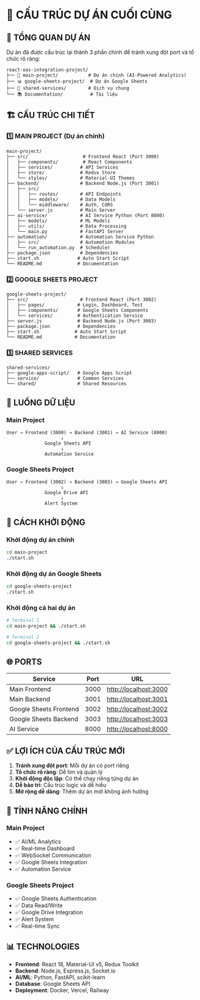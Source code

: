 # 📁 CẤU TRÚC DỰ ÁN CUỐI CÙNG

## 🎯 TỔNG QUAN DỰ ÁN

Dự án đã được cấu trúc lại thành 3 phần chính để tránh xung đột port và tổ chức rõ ràng:

```
react-oas-integration-project/
├── 🎯 main-project/           # Dự án chính (AI-Powered Analytics)
├── 📊 google-sheets-project/  # Dự án Google Sheets
├── 🔧 shared-services/        # Dịch vụ chung
└── 📚 Documentation/          # Tài liệu
```

## 🏗️ CẤU TRÚC CHI TIẾT

### 1️⃣ MAIN PROJECT (Dự án chính)

```
main-project/
├── src/                    # Frontend React (Port 3000)
│   ├── components/         # React Components
│   ├── services/          # API Services
│   ├── store/             # Redux Store
│   └── styles/            # Material-UI Themes
├── backend/               # Backend Node.js (Port 3001)
│   ├── src/
│   │   ├── routes/        # API Endpoints
│   │   ├── models/        # Data Models
│   │   └── middleware/    # Auth, CORS
│   └── server.js          # Main Server
├── ai-service/            # AI Service Python (Port 8000)
│   ├── models/            # ML Models
│   ├── utils/             # Data Processing
│   └── main.py            # FastAPI Server
├── automation/            # Automation Service Python
│   ├── src/               # Automation Modules
│   └── run_automation.py  # Scheduler
├── package.json           # Dependencies
├── start.sh              # Auto Start Script
└── README.md             # Documentation
```

### 2️⃣ GOOGLE SHEETS PROJECT

```
google-sheets-project/
├── src/                   # Frontend React (Port 3002)
│   ├── pages/            # Login, Dashboard, Test
│   ├── components/       # Google Sheets Components
│   └── services/         # Authentication Service
├── server.js             # Backend Node.js (Port 3003)
├── package.json          # Dependencies
├── start.sh             # Auto Start Script
└── README.md            # Documentation
```

### 3️⃣ SHARED SERVICES

```
shared-services/
├── google-apps-script/   # Google Apps Script
├── service/              # Common Services
└── shared/               # Shared Resources
```

## 🔄 LUỒNG DỮ LIỆU

### Main Project

```
User → Frontend (3000) → Backend (3001) → AI Service (8000)
                    ↓
              Google Sheets API
                    ↓
              Automation Service
```

### Google Sheets Project

```
User → Frontend (3002) → Backend (3003) → Google Sheets API
                    ↓
              Google Drive API
                    ↓
              Alert System
```

## 🚀 CÁCH KHỞI ĐỘNG

### Khởi động dự án chính

```bash
cd main-project
./start.sh
```

### Khởi động dự án Google Sheets

```bash
cd google-sheets-project
./start.sh
```

### Khởi động cả hai dự án

```bash
# Terminal 1
cd main-project && ./start.sh

# Terminal 2
cd google-sheets-project && ./start.sh
```

## 🌐 PORTS

| Service                | Port | URL                     |
| ---------------------- | ---- | ----------------------- |
| Main Frontend          | 3000 | <http://localhost:3000> |
| Main Backend           | 3001 | <http://localhost:3001> |
| Google Sheets Frontend | 3002 | <http://localhost:3002> |
| Google Sheets Backend  | 3003 | <http://localhost:3003> |
| AI Service             | 8000 | <http://localhost:8000> |

## ✅ LỢI ÍCH CỦA CẤU TRÚC MỚI

1. **Tránh xung đột port**: Mỗi dự án có port riêng
2. **Tổ chức rõ ràng**: Dễ tìm và quản lý
3. **Khởi động độc lập**: Có thể chạy riêng từng dự án
4. **Dễ bảo trì**: Cấu trúc logic và dễ hiểu
5. **Mở rộng dễ dàng**: Thêm dự án mới không ảnh hưởng

## 🔧 TÍNH NĂNG CHÍNH

### Main Project

- ✅ AI/ML Analytics
- ✅ Real-time Dashboard
- ✅ WebSocket Communication
- ✅ Google Sheets Integration
- ✅ Automation Service

### Google Sheets Project

- ✅ Google Sheets Authentication
- ✅ Data Read/Write
- ✅ Google Drive Integration
- ✅ Alert System
- ✅ Real-time Sync

## 📊 TECHNOLOGIES

- **Frontend**: React 18, Material-UI v5, Redux Toolkit
- **Backend**: Node.js, Express.js, Socket.io
- **AI/ML**: Python, FastAPI, scikit-learn
- **Database**: Google Sheets API
- **Deployment**: Docker, Vercel, Railway
